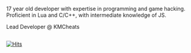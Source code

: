 17 year old developer with expertise in programming and game hacking. Proficient in Lua and C/C++, with intermediate knowledge of JS.

Lead Developer @ KMCheats
##
[![Hits](https://hits.seeyoufarm.com/api/count/incr/badge.svg?url=https%3A%2F%2Fgithub.com%2Ffrostyv&count_bg=%23000000&title_bg=%23030F1D&icon=macys.svg&icon_color=%230A82BE&title=visits&edge_flat=false)](https://github.com/frostyv)
